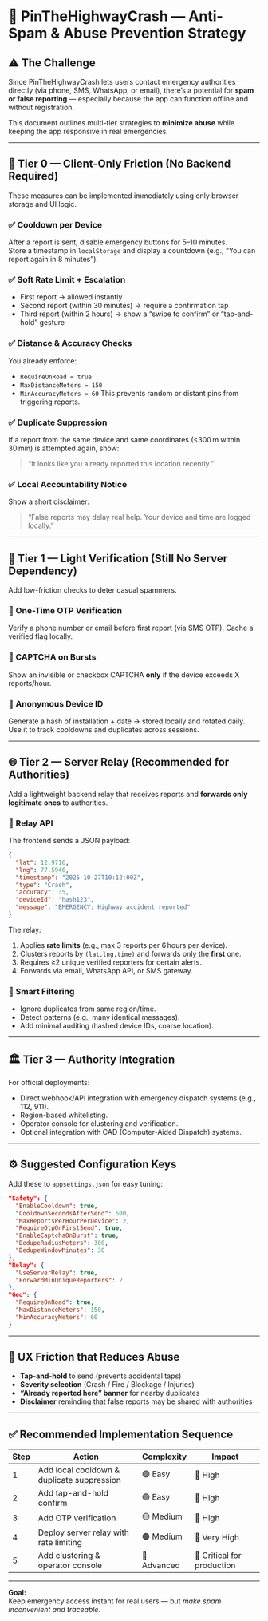 # 🚨 PinTheHighwayCrash — Anti-Spam & Abuse Prevention Strategy

## ⚠️ The Challenge

Since PinTheHighwayCrash lets users contact emergency authorities directly (via phone, SMS, WhatsApp, or email),
there’s a potential for **spam or false reporting** — especially because the app can function offline and without registration.

This document outlines multi-tier strategies to **minimize abuse** while keeping the app responsive in real emergencies.

---

## 🧱 Tier 0 — Client-Only Friction (No Backend Required)

These measures can be implemented immediately using only browser storage and UI logic.

### ✅ Cooldown per Device
After a report is sent, disable emergency buttons for 5–10 minutes.  
Store a timestamp in `localStorage` and display a countdown (e.g., “You can report again in 8 minutes”).

### ✅ Soft Rate Limit + Escalation
- First report → allowed instantly  
- Second report (within 30 minutes) → require a confirmation tap  
- Third report (within 2 hours) → show a “swipe to confirm” or “tap-and-hold” gesture

### ✅ Distance & Accuracy Checks
You already enforce:
- `RequireOnRoad = true`
- `MaxDistanceMeters = 150`
- `MinAccuracyMeters = 60`
This prevents random or distant pins from triggering reports.

### ✅ Duplicate Suppression
If a report from the same device and same coordinates (<300 m within 30 min) is attempted again, show:
> “It looks like you already reported this location recently.”

### ✅ Local Accountability Notice
Show a short disclaimer:
> “False reports may delay real help. Your device and time are logged locally.”

---

## 🧩 Tier 1 — Light Verification (Still No Server Dependency)

Add low-friction checks to deter casual spammers.

### 🔐 One-Time OTP Verification
Verify a phone number or email before first report (via SMS OTP). Cache a verified flag locally.

### 🤖 CAPTCHA on Bursts
Show an invisible or checkbox CAPTCHA **only** if the device exceeds X reports/hour.

### 🧬 Anonymous Device ID
Generate a hash of installation + date → stored locally and rotated daily.  
Use it to track cooldowns and duplicates across sessions.

---

## 🌐 Tier 2 — Server Relay (Recommended for Authorities)

Add a lightweight backend relay that receives reports and **forwards only legitimate ones** to authorities.

### 📡 Relay API
The frontend sends a JSON payload:
```json
{
  "lat": 12.9716,
  "lng": 77.5946,
  "timestamp": "2025-10-27T10:12:00Z",
  "type": "Crash",
  "accuracy": 35,
  "deviceId": "hash123",
  "message": "EMERGENCY: Highway accident reported"
}
```

The relay:
1. Applies **rate limits** (e.g., max 3 reports per 6 hours per device).
2. Clusters reports by `(lat,lng,time)` and forwards only the **first** one.
3. Requires ≥2 unique verified reporters for certain alerts.
4. Forwards via email, WhatsApp API, or SMS gateway.

### 🧠 Smart Filtering
- Ignore duplicates from same region/time.
- Detect patterns (e.g., many identical messages).
- Add minimal auditing (hashed device IDs, coarse location).

---

## 🏛️ Tier 3 — Authority Integration

For official deployments:
- Direct webhook/API integration with emergency dispatch systems (e.g., 112, 911).
- Region-based whitelisting.
- Operator console for clustering and verification.
- Optional integration with CAD (Computer-Aided Dispatch) systems.

---

## ⚙️ Suggested Configuration Keys

Add these to `appsettings.json` for easy tuning:

```json
"Safety": {
  "EnableCooldown": true,
  "CooldownSecondsAfterSend": 600,
  "MaxReportsPerHourPerDevice": 2,
  "RequireOtpOnFirstSend": true,
  "EnableCaptchaOnBurst": true,
  "DedupeRadiusMeters": 300,
  "DedupeWindowMinutes": 30
},
"Relay": {
  "UseServerRelay": true,
  "ForwardMinUniqueReporters": 2
},
"Geo": {
  "RequireOnRoad": true,
  "MaxDistanceMeters": 150,
  "MinAccuracyMeters": 60
}
```

---

## 🧭 UX Friction that Reduces Abuse

- **Tap-and-hold** to send (prevents accidental taps)
- **Severity selection** (Crash / Fire / Blockage / Injuries)
- **“Already reported here” banner** for nearby duplicates
- **Disclaimer** reminding that false reports may be shared with authorities

---

## ✅ Recommended Implementation Sequence

| Step | Action | Complexity | Impact |
|------|--------|-------------|--------|
| 1 | Add local cooldown & duplicate suppression | 🟢 Easy | 🔼 High |
| 2 | Add tap-and-hold confirm | 🟢 Easy | 🔼 High |
| 3 | Add OTP verification | 🟡 Medium | 🔼 High |
| 4 | Deploy server relay with rate limiting | 🟠 Medium | 🔼 Very High |
| 5 | Add clustering & operator console | 🔴 Advanced | 🔼 Critical for production |

---

**Goal:**  
Keep emergency access instant for real users — but *make spam inconvenient and traceable*.

